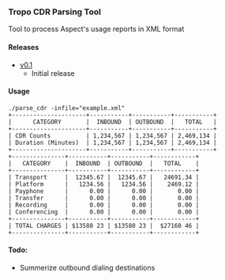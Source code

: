 ### Tropo CDR Parsing Tool

Tool to process Aspect's usage reports in XML format


#### Releases

* [v0.1](https://github.com/johntdyer/parse_cdr/releases)
  * Initial release

#### Usage

    ./parse_cdr -infile="example.xml"
    +---------------------+-----------+-----------+-----------+
    |      CATEGORY       |  INBOUND  | OUTBOUND  |   TOTAL   |
    +---------------------+-----------+-----------+-----------+
    | CDR Counts          | 1,234,567 | 1,234,567 | 2,469,134 |
    | Duration (Minutes)  | 1,234,567 | 1,234,567 | 2,469,134 |
    +---------------------+-----------+-----------+-----------+
    +---------------+-----------+-----------+------------+
    |   CATEGORY    |  INBOUND  | OUTBOUND  |   TOTAL    |
    +---------------+-----------+-----------+------------+
    | Transport     |  12345.67 |  12345.67 |   24691.34 |
    | Platform      |   1234.56 |   1234.56 |    2469.12 |
    | Payphone      |      0.00 |      0.00 |       0.00 |
    | Transfer      |      0.00 |      0.00 |       0.00 |
    | Recording     |      0.00 |      0.00 |       0.00 |
    | Conferencing  |      0.00 |      0.00 |       0.00 |
    +---------------+-----------+-----------+------------+
    | TOTAL CHARGES | $13580 23 | $13580 23 |  $27160 46 |
    +---------------+-----------+-----------+------------+


####  Todo:

* Summerize outbound dialing destinations
